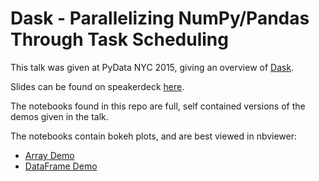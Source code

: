 # Dask - Parallelizing NumPy/Pandas Through Task Scheduling

This talk was given at PyData NYC 2015, giving an overview of
[Dask](http://dask.pydata.org/en/latest/).

Slides can be found on speakerdeck [here](https://speakerdeck.com/jcrist/pandas-through-task-scheduling-1).

The notebooks found in this repo are full, self contained versions of the demos
given in the talk.

The notebooks contain bokeh plots, and are best viewed in nbviewer:

- [Array Demo](http://nbviewer.ipython.org/github/jcrist/talks/pydata_nyc_2015/Dask_PyData_NYC/blob/master/Dask_Array.ipynb)
- [DataFrame Demo](http://nbviewer.ipython.org/github/jcrist/talks/pydata_nyc_2015/Dask_PyData_NYC/blob/master/Dask_DataFrame_Airline.ipynb)
